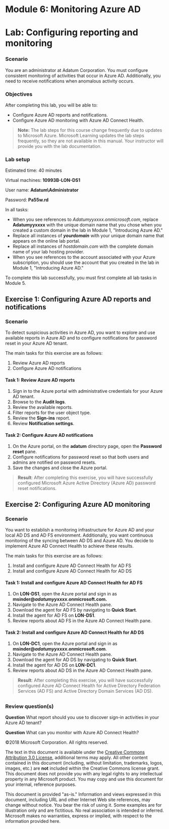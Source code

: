 ﻿# Module 6: Monitoring Azure AD
# Lab: Configuring reporting and monitoring
  
### Scenario
  You are an administrator at Adatum Corporation. You must configure consistent monitoring of activities that occur in Azure AD. Additionally, you need to receive notifications when anomalous activity occurs.


### Objectives
  After completing this lab, you will be able to:

- Configure Azure AD reports and notifications.
- Configure Azure AD monitoring with Azure AD Connect Health.

>  **Note:** The lab steps for this course change frequently due to updates to Microsoft Azure. Microsoft Learning updates the lab steps frequently, so they are not available in this manual. Your instructor will provide you with the lab documentation.

### Lab setup
  Estimated time: 40 minutes

Virtual machines:  **10993B-LON-DS1**

User name:  **Adatum\\Administrator**

Password:  **Pa55w.rd**

In all tasks:

- When you see references to  _Adatumyyxxxx.onmicrosoft.com_, replace  **Adatumyyxxxx** with the unique domain name that you chose when you created a custom domain in the lab in Module 1, "Introducing Azure AD."
- Replace all instances of  **_yourdomain_** with your unique domain name that appears on the online lab portal.
- Replace all instances of  _hostdomain.com_ with the complete domain name of your lab hosting provider.
- When you see references to the account associated with your Azure subscription, you should use the account that you created in the lab in Module 1, "Introducing Azure AD."

To complete this lab successfully, you must first complete all lab tasks in Module 5.


## Exercise 1: Configuring Azure AD reports and notifications
  
### Scenario
  To detect suspicious activities in Azure AD, you want to explore and use available reports in Azure AD and to configure notifications for password reset in your Azure AD tenant.

The main tasks for this exercise are as follows:

1.  Review Azure AD reports
2.  Configure Azure AD notifications


#### Task 1: Review Azure AD reports
  
1.  Sign in to the Azure portal with administrative credentials for your Azure AD tenant.
2.  Browse to the  **Audit logs**.
3.  Review the available reports.
4.  Filter reports for the user object type.
5.  Review the  **Sign-ins** report.
6.  Review  **Notification settings**.


#### Task 2: Configure Azure AD notifications
  
1.  On the Azure portal, on the  **adatum** directory page, open the **Password reset** pane.
2.  Configure notifications for password reset so that both users and admins are notified on password resets.
3.  Save the changes and close the Azure portal.

>  **Result**: After completing this exercise, you will have successfully configured Microsoft Azure Active Directory (Azure AD) password reset notifications.


## Exercise 2: Configuring Azure AD monitoring
  
### Scenario
  You want to establish a monitoring infrastructure for Azure AD and your local AD DS and AD FS environment. Additionally, you want continuous monitoring of the syncing between AD DS and Azure AD. You decide to implement Azure AD Connect Health to achieve these results.

The main tasks for this exercise are as follows:

1.  Install and configure Azure AD Connect Health for AD FS
2.  Install and configure Azure AD Connect Health for AD DS


#### Task 1: Install and configure Azure AD Connect Health for AD FS
  
1.  On  **LON-DS1**, open the Azure portal and sign in as  **msinder\@_adatumyyxxxx_.onmicrosoft.com.**
2.  Navigate to the Azure AD Connect Health pane.
3.  Download the agent for AD FS by navigating to  **Quick Start**.
4.  Install the agent for AD FS on  **LON-DS1**.
5.  Review reports about AD FS in the Azure AD Connect Health pane.


#### Task 2: Install and configure Azure AD Connect Health for AD DS
  
1.  On  **LON-DC1**, open the Azure portal and sign in as  **msinder\@_adatumyyxxxx_.onmicrosoft.com**.
2.  Navigate to the Azure AD Connect Health pane.
3.  Download the agent for AD DS by navigating to  **Quick Start**.
4.  Install the agent for AD DS on  **LON-DC1**.
5.  Review reports about AD DS in the Azure AD Connect Health pane. 

>  **Result**: After completing this exercise, you will have successfully configured Azure AD Connect Health for Active Directory Federation Services (AD FS) and Active Directory Domain Services (AD DS).



## 
  
### Review question(s)
  

**Question** 
What report should you use to discover sign-in activities in your Azure AD tenant?

**Question** 
What can you monitor with Azure AD Connect Health?



©2018 Microsoft Corporation. All rights reserved.

The text in this document is available under the [Creative Commons Attribution 3.0 License](https://creativecommons.org/licenses/by/3.0/legalcode "Creative Commons Attribution 3.0 License"), additional terms may apply.  All other content contained in this document (including, without limitation, trademarks, logos, images, etc.) are **not** included within the Creative Commons license grant.  This document does not provide you with any legal rights to any intellectual property in any Microsoft product. You may copy and use this document for your internal, reference purposes.

This document is provided "as-is." Information and views expressed in this document, including URL and other Internet Web site references, may change without notice. You bear the risk of using it. Some examples are for illustration only and are fictitious. No real association is intended or inferred. Microsoft makes no warranties, express or implied, with respect to the information provided here.

  
